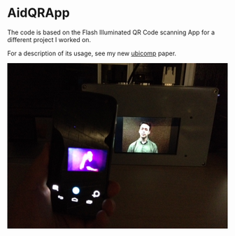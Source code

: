 AidQRApp
=========

The code is based on the Flash Illuminated QR Code scanning App for a different project I worked on. 

For a description of its usage, see my new [ubicomp](http://ubicomp.org/ubicomp2014/) paper.

![Image](photo.jpg)